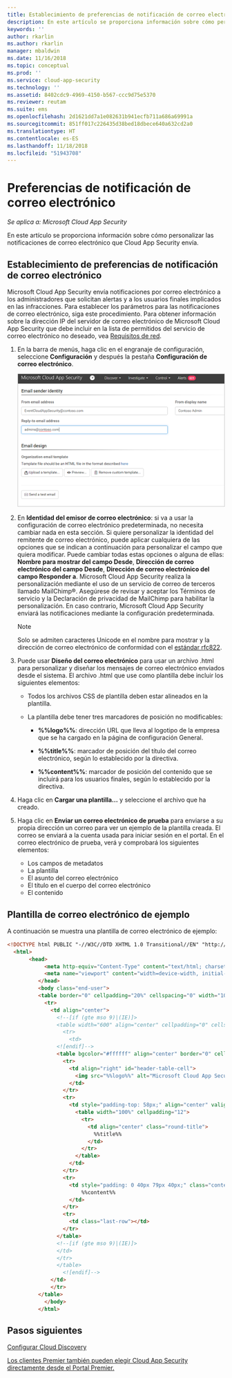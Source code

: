 ```yaml
---
title: Establecimiento de preferencias de notificación de correo electrónico | Microsoft Docs
description: En este artículo se proporciona información sobre cómo personalizar las notificaciones de correo electrónico que Cloud App Security envía.
keywords: ''
author: rkarlin
ms.author: rkarlin
manager: mbaldwin
ms.date: 11/16/2018
ms.topic: conceptual
ms.prod: ''
ms.service: cloud-app-security
ms.technology: ''
ms.assetid: 8402cdc9-4969-4150-b567-ccc9d75e5370
ms.reviewer: reutam
ms.suite: ems
ms.openlocfilehash: 2d1621dd7a1e082631b941ecfb711a686a69991a
ms.sourcegitcommit: 851ff017c226435d38bed18dbece640a632cd2a0
ms.translationtype: HT
ms.contentlocale: es-ES
ms.lasthandoff: 11/18/2018
ms.locfileid: "51943708"
---
```

# <a name="email-notification-preferences"></a>Preferencias de notificación de correo electrónico

*Se aplica a: Microsoft Cloud App Security*

En este artículo se proporciona información sobre cómo personalizar las notificaciones de correo electrónico que Cloud App Security envía.

## <a name="mailsettings"></a> Establecimiento de preferencias de notificación de correo electrónico  

 Microsoft Cloud App Security envía notificaciones por correo electrónico a los administradores que solicitan alertas y a los usuarios finales implicados en las infracciones. Para establecer los parámetros para las notificaciones de correo electrónico, siga este procedimiento. Para obtener información sobre la dirección IP del servidor de correo electrónico de Microsoft Cloud App Security que debe incluir en la lista de permitidos del servicio de correo electrónico no deseado, vea [Requisitos de red](network-requirements.md).

1. En la barra de menús, haga clic en el engranaje de configuración, seleccione **Configuración** y después la pestaña **Configuración de correo electrónico**.  

   ![configuración de correo](./media/mail-settings-config.png)

2. En **Identidad del emisor de correo electrónico**: si va a usar la configuración de correo electrónico predeterminada, no necesita cambiar nada en esta sección. Si quiere personalizar la identidad del remitente de correo electrónico, puede aplicar cualquiera de las opciones que se indican a continuación para personalizar el campo que quiera modificar. Puede cambiar todas estas opciones o alguna de ellas: **Nombre para mostrar del campo Desde**, **Dirección de correo electrónico del campo Desde**, **Dirección de correo electrónico del campo Responder a**. Microsoft Cloud App Security realiza la personalización mediante el uso de un servicio de correo de terceros llamado MailChimp®. Asegúrese de revisar y aceptar los Términos de servicio y la Declaración de privacidad de MailChimp para habilitar la personalización. En caso contrario, Microsoft Cloud App Security enviará las notificaciones mediante la configuración predeterminada.
 
   > [!NOTE]
   > Solo se admiten caracteres Unicode en el nombre para mostrar y la dirección de correo electrónico de conformidad con el [estándar rfc822](http://www.rfc-editor.org/rfc/rfc822.txt).

  
3. Puede usar **Diseño del correo electrónico** para usar un archivo .html para personalizar y diseñar los mensajes de correo electrónico enviados desde el sistema. El archivo .html que use como plantilla debe incluir los siguientes elementos:  
  
   - Todos los archivos CSS de plantilla deben estar alineados en la plantilla.  
  
   - La plantilla debe tener tres marcadores de posición no modificables:  
  
        - **%%logo%%**: dirección URL que lleva al logotipo de la empresa que se ha cargado en la página de configuración General.  
  
        - **%%title%%**: marcador de posición del título del correo electrónico, según lo establecido por la directiva.  

        - **%%content%%**: marcador de posición del contenido que se incluirá para los usuarios finales, según lo establecido por la directiva.  

4. Haga clic en **Cargar una plantilla...** y seleccione el archivo que ha creado. 

5. Haga clic en **Enviar un correo electrónico de prueba** para enviarse a su propia dirección un correo para ver un ejemplo de la plantilla creada. El correo se enviará a la cuenta usada para iniciar sesión en el portal. En el correo electrónico de prueba, verá y comprobará los siguientes elementos:
    - Los campos de metadatos
    - La plantilla
    - El asunto del correo electrónico
    - El título en el cuerpo del correo electrónico
    - El contenido

## <a name="sample-email-template"></a>Plantilla de correo electrónico de ejemplo

A continuación se muestra una plantilla de correo electrónico de ejemplo:

```html
<!DOCTYPE html PUBLIC "-//W3C//DTD XHTML 1.0 Transitional//EN" "http://www.w3.org/TR/xhtml1/DTD/xhtml1-transitional.dtd">
  <html>  
       <head>  
            <meta http-equiv="Content-Type" content="text/html; charset=UTF-8"/>  
            <meta name="viewport" content="width=device-width, initial-scale=1.0"/>  
          </head>  
          <body class="end-user">  
          <table border="0" cellpadding="20%" cellspacing="0" width="100%" id="background-table">  
            <tr>  
              <td align="center">  
                <!--[if (gte mso 9)|(IE)]>  
                <table width="600" align="center" cellpadding="0" cellspacing="0" border="0">  
                  <tr>  
                    <td>  
                <![endif]-->  
                <table bgcolor="#ffffff" align="center" border="0" cellpadding="0" cellspacing="0" style="padding-bottom: 40px;" id="container-table">  
                  <tr>  
                    <td align="right" id="header-table-cell">  
                      <img src="%%logo%%" alt="Microsoft Cloud App Security" id="org-logo" />  
                    </td>  
                  </tr>  
                  <tr>  
                    <td style="padding-top: 58px;" align="center" valign="top">  
                      <table width="100%" cellpadding="12">  
                        <tr>  
                          <td align="center" class="round-title">  
                            %%title%%  
                          </td>  
                        </tr>  
                      </table>  
                    </td>  
                  </tr>  
                  <tr>  
                    <td style="padding: 0 40px 79px 40px;" class="content-table-cell" align="left" valign="top">  
                        %%content%%  
                    </td>  
                  </tr>  
                  <tr>  
                    <td class="last-row"></td>  
                  </tr>  
                </table>  
                <!--[if (gte mso 9)|(IE)]>  
                </td>  
                </tr>  
                </table>  
                  <![endif]-->  
              </td>  
              </tr>  
          </table>  
            </body>  
          </html>  
```

## <a name="next-steps"></a>Pasos siguientes

[Configurar Cloud Discovery](set-up-cloud-discovery.md)   

[Los clientes Premier también pueden elegir Cloud App Security directamente desde el Portal Premier.](https://premier.microsoft.com/)  
  
  
